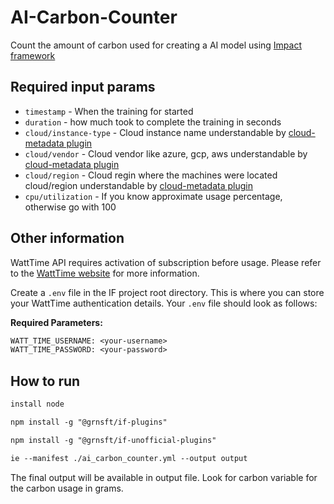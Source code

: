 # AI-Carbon-Counter
Count the amount of carbon used for creating a AI model using [Impact framework](https://if.greensoftware.foundation)

## Required input params
- `timestamp` - When the training for started
- `duration` - how much took to complete the training in seconds
- `cloud/instance-type` - Cloud instance name understandable by [cloud-metadata plugin](https://github.com/Green-Software-Foundation/if-plugins/blob/main/src/lib/cloud-metadata/README.md)
- `cloud/vendor` - Cloud vendor like azure, gcp, aws understandable by [cloud-metadata plugin](https://github.com/Green-Software-Foundation/if-plugins/blob/main/src/lib/cloud-metadata/README.md)
- `cloud/region` - Cloud regin where the machines were located cloud/region understandable by [cloud-metadata plugin](https://github.com/Green-Software-Foundation/if-plugins/blob/main/src/lib/cloud-metadata/README.md)
- `cpu/utilization` - If you know approximate usage percentage, otherwise go with 100

## Other information
WattTime API requires activation of subscription before usage. Please refer to the [WattTime website](https://watttime.org/docs-dev/data-plans/) for more information.

Create a `.env` file in the IF project root directory. This is where you can store your WattTime authentication details. Your `.env` file should look as follows:

**Required Parameters:**

```txt
WATT_TIME_USERNAME: <your-username>
WATT_TIME_PASSWORD: <your-password>
```


## How to run
```txt
install node

npm install -g "@grnsft/if-plugins"

npm install -g "@grnsft/if-unofficial-plugins"

ie --manifest ./ai_carbon_counter.yml --output output
```

The final output will be available in output file. Look for carbon variable for the carbon usage in grams.
